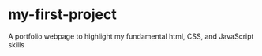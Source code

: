 # my-first-project
A portfolio webpage to highlight my fundamental html, CSS, and JavaScript skills
